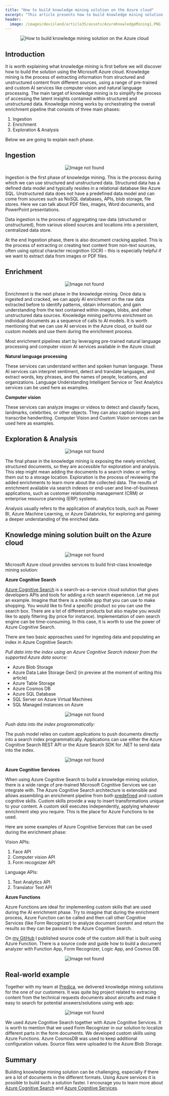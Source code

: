 ```yaml
---
title: "How to build knowledge mining solution on the Azure cloud"
excerpt: "This article presents how to build knowledge mining solution with Microsoft Azure cloud"
header:
  image: /images/devisland/article35/assets/AzureKnowledgeMining1.PNG
---
```


<p align="center">
<img src="/images/devisland/article35/assets/AzureKnowledgeMining1.PNG?raw=true" alt="How to build knowledge mining solution on the Azure cloud"/>
</p>

## Introduction

It is worth explaining what knowledge mining is first before we will discover how to build the solution using the Microsoft Azure cloud. Knowledge mining is the process of extracting information from structured and
unstructured content from different sources, using a range of pre-trained and custom AI services like computer vision and natural language
processing. The main target of knowledge mining is to simplify the process of accessing the latent insights contained within structured and unstructured data. Knowledge mining works by orchestrating the overall enrichment pipeline that consists of three main phases:

1. Ingestion
2. Enrichment
3. Exploration & Analysis

Below we are going to explain each phase.


## Ingestion

<p align="center">
<img src="/images/devisland/article35/assets/AzureKnowledgeMining2.PNG?raw=true" alt="Image not found"/>
</p>

Ingestion is the first phase of knowledge mining. This is the process during which we can use structured and unstructured data. Structured data has a defined data model and typically resides in a relational database like Azure SQL. Unstructured data does not have a predefined data model and can come from sources such as NoSQL databases, APIs, blob storage, file stores. Here we can talk about PDF files, images, Word documents, and PowerPoint presentations.

Data ingestion is the process of aggregating raw data (structured or unstructured), from various siloed sources and locations into a persistent, centralized data store.

At the end Ingestion phase, there is also document cracking applied. This is the process of extracting or creating text content from non-text sources, often using optical character recognition (OCR) - this is especially helpful if we want to extract data from images or PDF files.


## Enrichment

<p align="center">
<img src="/images/devisland/article35/assets/AzureKnowledgeMining3.PNG?raw=true" alt="Image not found"/>
</p>

Enrichment is the next phase in the knowledge mining. Once data is ingested and cracked, we can apply AI enrichment on the raw data extracted before to identify patterns, obtain information, and gain understanding from the text contained within images, blobs, and other unstructured data sources. Knowledge mining performs enrichment on individual documents as a sequence of calls to AI models. It is worth mentioning that we can use AI services in the Azure cloud, or build our custom models and use them during the enrichment process.

Most enrichment pipelines start by leveraging pre-trained natural language processing and computer vision AI services available in the Azure cloud:

**Natural language processing**

These services can understand written and spoken human language. These AI services
can interpret sentiment, detect and translate languages, and extract words, key phrases, and the names of
people, locations, and organizations. Language Understanding Intelligent Service or Text Analytics services can be used here as examples.


**Computer vision**

These services can analyze images or videos to detect and classify faces, landmarks, celebrities, or
other objects. They can also caption images and transcribe handwriting. Computer Vision and Custom Vision services can be used here as examples.


## Exploration & Analysis

<p align="center">
<img src="/images/devisland/article35/assets/AzureKnowledgeMining4.PNG?raw=true" alt="Image not found"/>
</p>

The final phase in the knowledge mining is exposing the newly enriched, structured documents, so they are accessible for exploration and analysis. This step might mean adding the documents to a search index or writing them out to a storage location. Exploration is the process of reviewing the added enrichments to learn more about the collected data. The results of enrichment available via search indexes or end-user and line-of-business applications, such as customer relationship management (CRM) or enterprise resource planning (ERP) systems.

Analysis usually refers to the application of analytics tools, such as Power BI, Azure Machine Learning, or Azure Databricks, for exploring and gaining a deeper understanding of the enriched data.



## Knowledge mining solution built on the Azure cloud

<p align="center">
<img src="/images/devisland/article35/assets/AzureKnowledgeMining5.PNG?raw=true" alt="Image not found"/>
</p>

Microsoft Azure cloud provides services to build first-class knowledge mining solution:


**Azure Cognitive Search**

[Azure Cognitive Search](https://docs.microsoft.com/en-us/azure/search/) is a search-as-a-service cloud solution that gives developers APIs and tools for adding a rich search experience. Let me put an example. Imagine that there is a mobile app that you can use to make shopping. You would like to find a specific product so you can use the search box. There are a lot of different products but also maybe you would like to apply filtering (by price for instance). Implementation of own search engine can be time-consuming. In this case, it is worth to use the power of Azure Cognitive Search.

There are two basic approaches used for ingesting data and populating an index in Azure Cognitive Search:

*Pull data into the index using an Azure Cognitive Search indexer from the supported Azure data source:*
   
 * Azure Blob Storage
 * Azure Data Lake Storage Gen2 (in preview at the moment of writing this article)
 * Azure Table Storage
 * Azure Cosmos DB
 * Azure SQL Database
 * SQL Server on Azure Virtual Machines
 * SQL Managed instances on Azure

<p align="center">
<img src="/images/devisland/article35/assets/AzureKnowledgeMining7.PNG?raw=true" alt="Image not found"/>
</p>

*Push data into the index programmatically:*

   The push model relies on custom applications to push documents directly into a search index programmatically.
   Applications can use either the Azure Cognitive Search REST API or the Azure Search SDK for .NET to send data into the index.

<p align="center">
<img src="/images/devisland/article35/assets/AzureKnowledgeMining8.PNG?raw=true" alt="Image not found"/>
</p>


**Azure Cognitive Services**

When using Azure Cognitive Search to build a knowledge mining solution, there is a wide range of pre-trained Microsoft Cognitive Services we can integrate with. The Azure Cognitive Search architecture is extensible and allows assembling an enrichment pipeline from both
[predefined](https://docs.microsoft.com/en-us/azure/search/cognitive-search-predefined-skills) and custom cognitive skills. Custom skills provide a way to insert transformations unique to your content. A custom skill executes independently, applying whatever enrichment step you require. This is the place for Azure Functions to be used.

Here are some examples of Azure Cognitive Services that can be used during the enrichment phase:

Vision APIs:

1. Face API
2. Computer vision API
3. Form recognizer API

Language APIs:

1. Text Analytics API
2. Translator Text API


**Azure Functions**

Azure Functions are ideal for implementing custom skills that are used during the AI enrichment phase. Try to imagine that during the enrichment process, Azure Function can be called and then call other Cognitive Services (like Form Recognizer) to analyze document content and return the results so they can be passed to the Azure Cognitive Search.


On [my GitHub](https://github.com/Daniel-Krzyczkowski/AzureAI/tree/master/src/document-analyzer) I published source code of the custom skill that is built using Azure Function. There is a source code and guide how to build a document analyzer with Function App, Form Recognizer, Logic App, and Cosmos DB.

<p align="center">
<img src="/images/devisland/article35/assets/AzureKnowledgeMining6.png?raw=true" alt="Image not found"/>
</p>


## Real-world example

Together with my team at [Predica](https://www.predicagroup.com/), we delivered knowledge mining solutions for the one of our customers. It was quite big project related to extracing content from the technical requests documents about aircrafts and make it easy to search for potential answers/solutions using web app:

<p align="center">
<img src="/images/devisland/article35/assets/AzureKnowledgeMining9.png?raw=true" alt="Image not found"/>
</p>

We used Azure Cognitive Search together with Azure Cognitive Services. It is worth to mention that we used Form Recognizer in our solution to localize different parts in the form documents. We developed custom skills using Azure Functions. Azure CosmosDB was used to keep additional configuration values. Source files were uploaded to the Azure Blob Storage.


## Summary

Building knowledge mining solution can be challenging, especially if there are a lot of documents in the different formats. Using Azure services it is possible to build such a solution faster. I encourage you to learn more about [Azure Cognitive Search](https://docs.microsoft.com/azure/search/) and [Azure Cognitive Services](https://docs.microsoft.com/en-us/azure/cognitive-services/).
